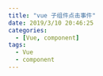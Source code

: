 ```yaml
---
title: "vue 子组件点击事件"
date: 2019/3/10 20:46:25
categories:
  - [Vue, component]
tags:
  - Vue
  - component
---
```


